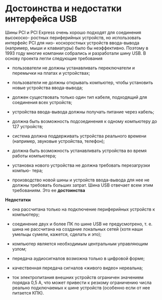 # Достоинства и недостатки интерфейса USB

Шины PCI и PCI Express очень хорошо подходят для соединения высокоско-
ростных периферийных устройств, но использовать интерфейс PCI для низ-
коскоростных устройств ввода-вывода (например, мыши и клавиатуры) было
бы неэффективно. Поэтому в 1993 году многие компании собрались и разработали шину USB.
В основу проекта легли следующие требования

* пользователи не должны устанавливать переключатели и перемычки на
платах и устройствах;

* пользователи не должны открывать компьютер, чтобы установить новые
устройства ввода-вывода;

* должен существовать только один тип кабеля, подходящий для соединения
всех устройств;

* устройства ввода-вывода должны получать питание через кабель;

* должна быть возможность подсоединения к одному компьютеру до 127
устройств;

* система должна поддерживать устройства реального времени (например,
звуковые устройства, телефон);

* должна быть возможность устанавливать устройства во время работы
компьютера;

* установка нового устройства не должна требовать перезагрузки компью-
тера;

* производство новой шины и устройств ввода-вывода для нее не должны
требовать больших затрат.
Шина USB отвечает всем этим требованиям. Это ее **достоинства**

**Недостатки**

* она рассчитана только на подключение периферийных устройств к компьютеру;

* соединение двух и более ПК по шине USB не предусмотрено, т. е. шина не рассчитана на создание локальных сетей (хотя наши умельцы сумели, кажется, сделать и это);

* компьютер является необходимым центральным управляющим узлом;

* передача аудиосигналов возможна только в цифровой форме;

* качественная передача сигналов «живого видео» нереальна;

* ток электропитания внешних устройств ограничен значением порядка 0,5 А, что может привести к резкому ограничению числа реально подключаемых к шине устройств (особенно если от нее питается КПК).
